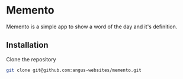 # Memento

Memento is a simple app to show a word of the day and it's definition.

## Installation

Clone the repository

```bash
git clone git@github.com:angus-websites/memento.git
```




